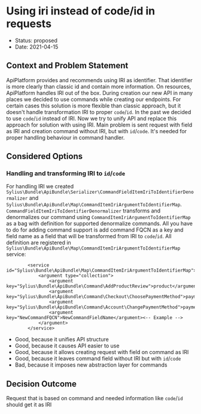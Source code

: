 # Using iri instead of code/id in requests

* Status: proposed
* Date: 2021-04-15

## Context and Problem Statement

ApiPlatform provides and recommends using IRI as identifier. That identifier is more clearly than classic id and 
contain more information. On resources, ApiPlatform handles IRI out of the box.
During creation our new API in many places we decided to use commands while creating our endpoints. For certain cases
this solution is more flexible than classic approach, but it doesn't handle transformation IRI to proper `code`/`id`.
In the past we decided to use `code`/`id` instead of IRI. Now we try to unify API and replace this approach for solution with using IRI.
Main problem is sent request with field as IRI and creation command without IRI, but with `id`/`code`. 
It's needed for proper handling behaviour in command handler.

## Considered Options

### Handling and transforming IRI to `id`/`code`

For handling IRI we created `Sylius\Bundle\ApiBundle\Serializer\CommandFieldItemIriToIdentifierDenormalizer` and
`Sylius\Bundle\ApiBundle\Map\CommandItemIriArgumentToIdentifierMap`. `CommandFieldItemIriToIdentifierDenormalizer` 
transforms and denormalizes our command using `CommandItemIriArgumentToIdentifierMap` as a bag with definition for
supported denormalize commands. All you have to do for adding command support is add command FQCN as a key 
and field name as a field that will be transformed from IRI to `code`/`id`. All definition are registered in 
`Sylius\Bundle\ApiBundle\Map\CommandItemIriArgumentToIdentifierMap` service: 

````
        <service id="Sylius\Bundle\ApiBundle\Map\CommandItemIriArgumentToIdentifierMap">
            <argument type="collection">
                <argument key="Sylius\Bundle\ApiBundle\Command\AddProductReview">product</argument>
                <argument key="Sylius\Bundle\ApiBundle\Command\Checkout\ChoosePaymentMethod">paymentMethod</argument>
                <argument key="Sylius\Bundle\ApiBundle\Command\Account\ChangePaymentMethod">paymentMethod</argument>
                <argument key="NewCommandFQCN">NewCommandFieldName</argument><-- Example -->
            </argument>
        </service>
````

* Good, because it unifies API structure
* Good, because it causes API easier to use
* Good, because it allows creating request with field on command as IRI
* Good, because it leaves command field without IRI but with `id`/`code`
* Bad, because it imposes new abstraction layer for commands

## Decision Outcome

Request that is based on command and needed information like `code`/`id` should get it as IRI
